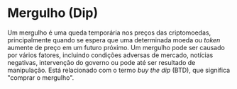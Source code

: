 # Mergulho (Dip)

Um mergulho é uma queda temporária nos preços das criptomoedas, principalmente quando se espera que uma determinada moeda ou _token_ aumente de preço em um futuro próximo. Um mergulho pode ser causado por vários fatores, incluindo condições adversas de mercado, notícias negativas, intervenção do governo ou pode até ser resultado de manipulação. Está relacionado com o termo _buy the dip_ (BTD), que significa "comprar o mergulho".
